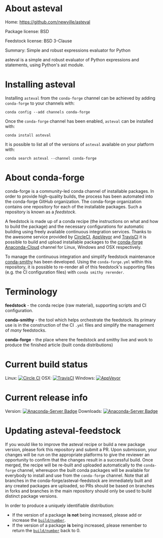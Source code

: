 About asteval
=============

Home: https://github.com/newville/asteval

Package license: BSD

Feedstock license: BSD 3-Clause

Summary: Simple and robust expressions evaluator for Python

asteval is a simple and robust evaluator of
Python expressions and statements, using Python's ast module.


Installing asteval
==================

Installing `asteval` from the `conda-forge` channel can be achieved by adding `conda-forge` to your channels with:

```
conda config --add channels conda-forge
```

Once the `conda-forge` channel has been enabled, `asteval` can be installed with:

```
conda install asteval
```

It is possible to list all of the versions of `asteval` available on your platform with:

```
conda search asteval --channel conda-forge
```



About conda-forge
=================

conda-forge is a community-led conda channel of installable packages.
In order to provide high-quality builds, the process has been automated into the
conda-forge GitHub organization. The conda-forge organization contains one repository
for each of the installable packages. Such a repository is known as a *feedstock*.

A feedstock is made up of a conda recipe (the instructions on what and how to build
the package) and the necessary configurations for automatic building using freely
available continuous integration services. Thanks to the awesome service provided by
[CircleCI](https://circleci.com/), [AppVeyor](http://www.appveyor.com/)
and [TravisCI](https://travis-ci.org/) it is possible to build and upload installable
packages to the [conda-forge](https://anaconda.org/conda-forge)
[Anaconda-Cloud](http://docs.anaconda.org/) channel for Linux, Windows and OSX respectively.

To manage the continuous integration and simplify feedstock maintenance
[conda-smithy](http://github.com/conda-forge/conda-smithy) has been developed.
Using the ``conda-forge.yml`` within this repository, it is possible to re-render all of
this feedstock's supporting files (e.g. the CI configuration files) with ``conda smithy rerender``.


Terminology
===========

**feedstock** - the conda recipe (raw material), supporting scripts and CI configuration.

**conda-smithy** - the tool which helps orchestrate the feedstock.
                   Its primary use is in the construction of the CI ``.yml`` files
                   and simplify the management of *many* feedstocks.

**conda-forge** - the place where the feedstock and smithy live and work to
                  produce the finished article (built conda distributions)

Current build status
====================

Linux: [![Circle CI](https://circleci.com/gh/conda-forge/asteval-feedstock.svg?style=shield)](https://circleci.com/gh/conda-forge/asteval-feedstock)
OSX: [![TravisCI](https://travis-ci.org/conda-forge/asteval-feedstock.svg?branch=master)](https://travis-ci.org/conda-forge/asteval-feedstock)
Windows: [![AppVeyor](https://ci.appveyor.com/api/projects/status/github/conda-forge/asteval-feedstock?svg=True)](https://ci.appveyor.com/project/conda-forge/asteval-feedstock/branch/master)

Current release info
====================
Version: [![Anaconda-Server Badge](https://anaconda.org/conda-forge/asteval/badges/version.svg)](https://anaconda.org/conda-forge/asteval)
Downloads: [![Anaconda-Server Badge](https://anaconda.org/conda-forge/asteval/badges/downloads.svg)](https://anaconda.org/conda-forge/asteval)


Updating asteval-feedstock
==========================

If you would like to improve the asteval recipe or build a new
package version, please fork this repository and submit a PR. Upon submission,
your changes will be run on the appropriate platforms to give the reviewer an
opportunity to confirm that the changes result in a successful build. Once
merged, the recipe will be re-built and uploaded automatically to the
`conda-forge` channel, whereupon the built conda packages will be available for
everybody to install and use from the `conda-forge` channel.
Note that all branches in the conda-forge/asteval-feedstock are
immediately built and any created packages are uploaded, so PRs should be based
on branches in forks and branches in the main repository should only be used to
build distinct package versions.

In order to produce a uniquely identifiable distribution:
 * If the version of a package **is not** being increased, please add or increase
   the [``build/number``](http://conda.pydata.org/docs/building/meta-yaml.html#build-number-and-string).
 * If the version of a package **is** being increased, please remember to return
   the [``build/number``](http://conda.pydata.org/docs/building/meta-yaml.html#build-number-and-string)
   back to 0.
